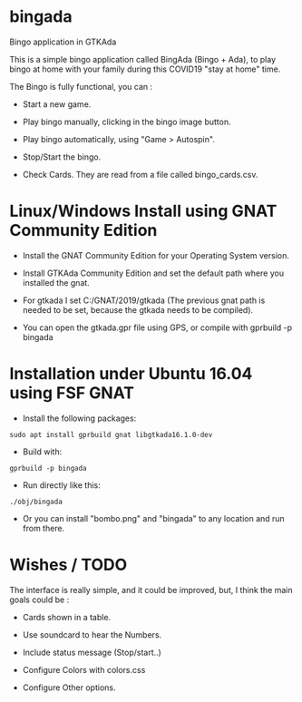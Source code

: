 # bingada

Bingo application in GTKAda

This is a simple bingo application called BingAda (Bingo + Ada), to play bingo at home with your family during this COVID19 "stay at home" time.


The Bingo is fully functional, you can :

- Start a new game.

- Play bingo manually, clicking in the bingo image button.

- Play bingo automatically, using "Game > Autospin".

- Stop/Start the bingo.

- Check Cards. They are read from a file called bingo_cards.csv.


# Linux/Windows Install using GNAT Community Edition


- Install the GNAT Community Edition for your Operating System version.

- Install GTKAda Community Edition and set the default path where you installed
  the gnat.

- For gtkada I set C:/GNAT/2019/gtkada (The previous gnat path is needed to be
set, because the gtkada needs to be compiled).

- You can open the gtkada.gpr file using GPS, or compile with gprbuild -p bingada

Installation under Ubuntu 16.04 using FSF GNAT
==============================================

- Install the following packages:
```
sudo apt install gprbuild gnat libgtkada16.1.0-dev
```
- Build with:
```
gprbuild -p bingada
```
- Run directly like this:
```
./obj/bingada
```
- Or you can install "bombo.png" and "bingada" to any location and run from there.

# Wishes / TODO


The interface is really simple, and it could be improved, but, I think the main goals could be :

- Cards shown in a table.

- Use soundcard to hear the Numbers.

- Include status message (Stop/start..)

- Configure Colors with colors.css

- Configure Other options.



